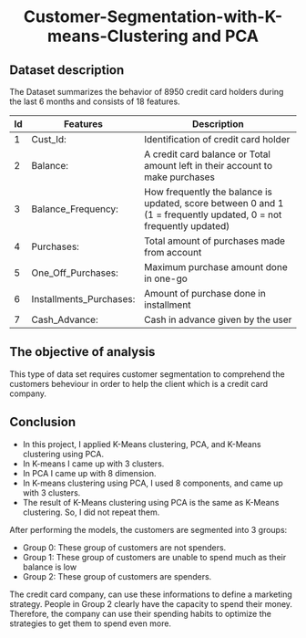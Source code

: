 # <p align = 'center'>Customer-Segmentation-with-K-means-Clustering and PCA</p>

## Dataset description
The Dataset summarizes the behavior of 8950 credit card holders during the last 6 months and consists of 18 features.

| Id      | Features | Description |
| ----------- | ----------- | ----------- |
|1 |Cust_Id:|	Identification of credit card holder|
|2 |Balance:|	A credit card balance or Total amount left in their account to make purchases|
|3 |Balance_Frequency:|	How frequently the balance is updated, score between 0 and 1 (1 = frequently updated, 0 = not frequently updated)|
|4 |Purchases:|	Total amount of purchases made from account|
|5 |One_Off_Purchases:|	Maximum purchase amount done in one-go|
|6 |Installments_Purchases:|	Amount of purchase done in installment|
|7 |Cash_Advance:	|Cash in advance given by the user|

## The objective of analysis
This type of data set requires customer segmentation to comprehend the customers beheviour in order to help the client which is a credit card company.

## Conclusion
- In this project, I applied K-Means clustering, PCA, and K-Means clustering using PCA.
- In K-means I came up with 3 clusters.
- In PCA I came up with 8 dimension.
- In K-means clustering using PCA, I used 8 components, and came up with 3 clusters.
- The result of K-Means clustering using PCA is the same as K-Means clustering. So, I did not repeat them.

After performing the models, the customers are segmented into 3 groups:
- Group 0: These group of customers are not spenders.
- Group 1: These group of customers are unable to spend much as their balance is low
- Group 2: These group of customers are spenders.

The credit card company, can use these informations to define a marketing strategy. People in Group 2 clearly have the capacity to spend their money. Therefore, the company can use their spending habits to optimize the strategies to get them to spend even more.
